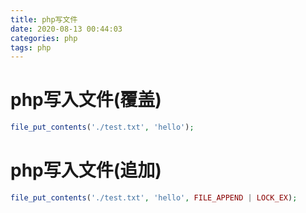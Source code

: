 ```yaml
---
title: php写文件
date: 2020-08-13 00:44:03
categories: php
tags: php
---
```

# php写入文件(覆盖)

```php
file_put_contents('./test.txt', 'hello');

```

# php写入文件(追加)
```php
file_put_contents('./test.txt', 'hello', FILE_APPEND | LOCK_EX);

```